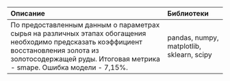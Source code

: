 | **Описание**  | **Библиотеки**  |
|:---------- |:---------------|
| По предоставленным данным о параметрах сырья на различных этапах обогащения необходимо предсказать коэффициент восстановления золота из золотосодержащей руды. Итоговая метрика - smape.  Ошибка модели - 7,15%.|pandas, numpy, matplotlib, sklearn, scipy  |
